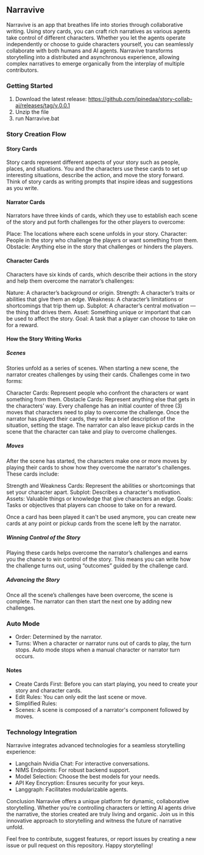 ## Narravive
Narravive is an app that breathes life into stories through collaborative writing. Using story cards, you can craft rich narratives as various agents take control of different characters. Whether you let the agents operate independently or choose to guide characters yourself, you can seamlessly collaborate with both humans and AI agents. Narravive transforms storytelling into a distributed and asynchronous experience, allowing complex narratives to emerge organically from the interplay of multiple contributors.

### Getting Started

1. Download the latest release: https://github.com/jpinedaa/story-collab-ai/releases/tag/v.0.0.1 
2. Unzip the file
3. run Narravive.bat

### Story Creation Flow
#### Story Cards
Story cards represent different aspects of your story such as people, places, and situations. You and the characters use these cards to set up interesting situations, describe the action, and move the story forward. Think of story cards as writing prompts that inspire ideas and suggestions as you write.

#### Narrator Cards
Narrators have three kinds of cards, which they use to establish each scene of the story and put forth challenges for the other players to overcome:

Place: The locations where each scene unfolds in your story.
Character: People in the story who challenge the players or want something from them.
Obstacle: Anything else in the story that challenges or hinders the players.
#### Character Cards
Characters have six kinds of cards, which describe their actions in the story and help them overcome the narrator’s challenges:

Nature: A character’s background or origin.
Strength: A character’s traits or abilities that give them an edge.
Weakness: A character’s limitations or shortcomings that trip them up.
Subplot: A character’s central motivation — the thing that drives them.
Asset: Something unique or important that can be used to affect the story.
Goal: A task that a player can choose to take on for a reward.
#### How the Story Writing Works
##### Scenes
Stories unfold as a series of scenes. When starting a new scene, the narrator creates challenges by using their cards. Challenges come in two forms:

Character Cards: Represent people who confront the characters or want something from them.
Obstacle Cards: Represent anything else that gets in the characters’ way.
Every challenge has an initial counter of three (3) moves that characters need to play to overcome the challenge. 
Once the narrator has played their cards, they write a brief description of the situation, setting the stage.
The narrator can also leave pickup cards in the scene that the character can take and play to overcome challenges.

##### Moves

After the scene has started, the characters make one or more moves by playing their cards to show how they overcome the narrator's challenges. These cards include:

Strength and Weakness Cards: Represent the abilities or shortcomings that set your character apart.
Subplot: Describes a character's motivation.
Assets: Valuable things or knowledge that give characters an edge.
Goals: Tasks or objectives that players can choose to take on for a reward.

Once a card has been played it can't be used anymore, you can create new cards at any point or pickup cards from the scene left by the narrator.

##### Winning Control of the Story
Playing these cards helps overcome the narrator’s challenges and earns you the chance to win control of the story. This means you can write how the challenge turns out, using “outcomes” guided by the challenge card.

##### Advancing the Story
Once all the scene’s challenges have been overcome, the scene is complete. The narrator can then start the next one by adding new challenges.

### Auto Mode
* Order: Determined by the narrator.
* Turns: When a character or narrator runs out of cards to play, the turn stops. Auto mode stops when a manual character or narrator turn occurs.

#### Notes
* Create Cards First: Before you can start playing, you need to create your story and character cards.
* Edit Rules: You can only edit the last scene or move.
* Simplified Rules:
* Scenes: A scene is composed of a narrator's component followed by moves.

### Technology Integration
Narravive integrates advanced technologies for a seamless storytelling experience:
* Langchain Nvidia Chat: For interactive conversations.
* NIMS Endpoints: For robust backend support.
* Model Selection: Choose the best models for your needs.
* API Key Encryption: Ensures security for your keys.
* Langgraph: Facilitates modularizable agents.

Conclusion
Narravive offers a unique platform for dynamic, collaborative storytelling. Whether you're controlling characters or letting AI agents drive the narrative, the stories created are truly living and organic. Join us in this innovative approach to storytelling and witness the future of narrative unfold.

Feel free to contribute, suggest features, or report issues by creating a new issue or pull request on this repository. Happy storytelling!
